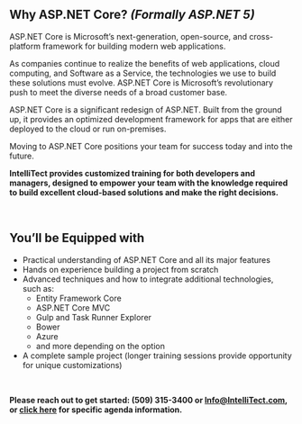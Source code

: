 
## Why ASP.NET Core? _(Formally ASP.NET 5)_

ASP.NET Core is Microsoft’s next-generation, open-source, and cross-platform framework for building modern web applications.

As companies continue to realize the benefits of web applications, cloud computing, and Software as a Service, the technologies we use to build these solutions must evolve. ASP.NET Core is Microsoft’s revolutionary push to meet the diverse needs of a broad customer base.

ASP.NET Core is a significant redesign of ASP.NET. Built from the ground up, it provides an optimized development framework for apps that are either deployed to the cloud or run on-premises.

Moving to ASP.NET Core positions your team for success today and into the future.

**IntelliTect provides customized training for both developers and managers, designed to empower your team with the knowledge required to build excellent cloud-based solutions and make the right decisions.**

 

## You’ll be Equipped with

- Practical understanding of ASP.NET Core and all its major features
- Hands on experience building a project from scratch
- Advanced techniques and how to integrate additional technologies, such as:
    - Entity Framework Core
    - ASP.NET Core MVC
    - Gulp and Task Runner Explorer
    - Bower
    - Azure
    - and more depending on the option
- A complete sample project (longer training sessions provide opportunity for unique customizations)

 

**Please reach out to get started: (509) 315-3400 or [Info@IntelliTect.com](mailto:Info@IntelliTect.com), or [click here](https://intellitect.com/intellitect-is-offering-asp-net-core-training/) for specific agenda information.**
